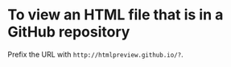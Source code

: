 # To view an HTML file that is in a GitHub repository

Prefix the URL with `http://htmlpreview.github.io/?`.
